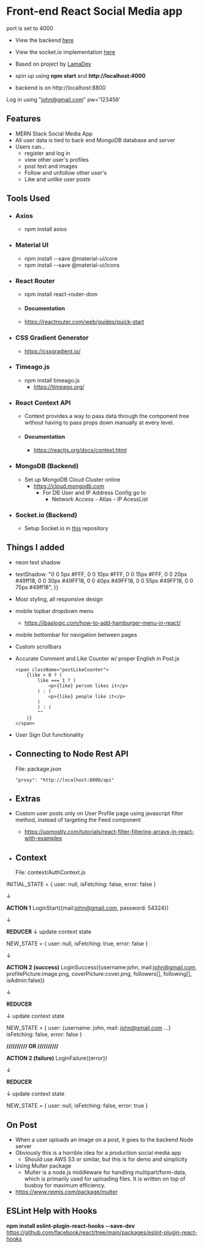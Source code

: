 # Front-end React Social Media app

port is set to 4000

-   View the backend [here](https://github.com/kawgh1/mern-social-media-rest-api)
-   View the socket.io implementation [here](https://github.com/kawgh1/mern-social-media-socket-io)
-   Based on project by [LamaDev](https://www.youtube.com/watch?v=zM93yZ_8SvE&list=PLj-4DlPRT48lXaz5YLvbLC38m25W9Kmqy&index=2)

-   spin up using **npm start** and **http://localhost:4000**
-   backend is on http://localhost:8800

Log in using "john@gmail.com" pw='123456'

## Features

-   MERN Stack Social Media App
-   All user data is tied to back end MongoDB database and server
-   Users can...
    -   register and log in
    -   view other user's profiles
    -   post text and images
    -   Follow and unfollow other user's
    -   Like and unlike user posts

## Tools Used

-   ### Axios

    -   npm install axios

-   ### Material UI
    -   npm install --save @material-ui/core
    -   npm install --save @material-ui/icons
-   ### React Router
    -   npm install react-router-dom
    -   #### Documentation
    -   https://reactrouter.com/web/guides/quick-start
-   ### CSS Gradient Generator

    -   https://cssgradient.io/

-   ### Timeago.js

    -   npm install timeago.js
        -   https://timeago.org/

-   ### React Context API

    -   Context provides a way to pass data through the component tree without having to pass props down manually at every level.

    -   #### Documentation
        -   https://reactjs.org/docs/context.html

-   ### MongoDB (Backend)

    -   Set up MongoDB Cloud Cluster online
        -   https://cloud.mongodb.com
            -   For DB User and IP Address Config go to
                -   Network Access - Atlas - IP AcessList

-   ### Socket.io (Backend)
    -   Setup Socket.io in [this](https://github.com/kawgh1/mern-social-media-socket-io) repository

## Things I added

-   neon text shadow
-   textShadow:
    "0 0 5px #FFF, 0 0 10px #FFF, 0 0 15px #FFF, 0 0 20px #49ff18, 0 0 30px #49FF18, 0 0 40px #49FF18, 0 0 55px #49FF18, 0 0 75px #49ff18",
    }}

-   Most styling, all responsive design
-   mobile topbar dropdown menu
    -   https://ibaslogic.com/how-to-add-hamburger-menu-in-react/
-   mobile bottombar for navigation between pages
-   Custom scrollbars
-   Accurate Comment and Like Counter w/ proper English in Post.js

        <span className="postLikeCounter">
            {like > 0 ? (
                like === 1 ? (
                    <p>{like} person likes it</p>
                ) : (
                    <p>{like} people like it</p>
                )
                ) : (
                ""
            )}
        </span>

-   User Sign Out functionality

-   ## Connecting to Node Rest API

    File: package.json

        "proxy": "http://localhost:8800/api"

-   ## Extras

-   Custom user posts only on User Profile page using javascript filter method, instead of targeting the Feed component

    -   https://upmostly.com/tutorials/react-filter-filtering-arrays-in-react-with-examples

-   ## Context
    File: context/AuthContext.js

INITIAL_STATE = {
user: null,
isFetching: false,
error: false
}

&#8595;

**ACTION 1**
LoginStart({mail:john@gmail.com, password: 54324})

&#8595;

**REDUCER**
&#8595; update context state

NEW_STATE = {
user: null,
isFetching: true,
error: false
}

&#8595;

**ACTION 2 (success)**
LoginSuccess({username:john, mail:john@gmail.com, profilePicture:image.png, coverPicture:cover.png, followers[], following[], isAdmin:false})

&#8595;

**REDUCER**

&#8595; update context state

NEW_STATE = {
user: {username: john, mail: john@gmail.com ...}
isFetching: false,
error: false
}

**////////// OR //////////**

**ACTION 2 (failure)**
LoginFailure({error})

&#8595;

**REDUCER**

&#8595; update context state

NEW_STATE = {
user: null,
isFetching: false,
error: true
}

## On Post

-   When a user uploads an image on a post, it goes to the backend Node server
-   Obviously this is a horrible idea for a production social media app
    -   Should use AWS S3 or similar, but this is for demo and simplicity
-   Using Multer package
    -   Multer is a node.js middleware for handling multipart/form-data, which is primarily used for uploading files. It is written on top of busboy for maximum efficiency.
-   https://www.npmjs.com/package/multer

## ESLint Help with Hooks

**npm install eslint-plugin-react-hooks --save-dev**
https://github.com/facebook/react/tree/main/packages/eslint-plugin-react-hooks
